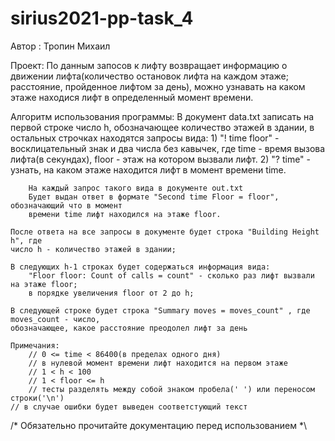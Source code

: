 # sirius2021-pp-task_4

Автор : Тропин Михаил

Проект:
    По данным запосов к лифту возвращает информацию о движении 
    лифта(количество остановок лифта на каждом этаже;
    расстояние, пройденное лифтом за день), можно узнавать
    на каком этаже находися лифт в определенный момент времени.    

Алгоритм использования программы:
    В документ data.txt записать на первой строке число h, обозначающее 
    количество этажей в здании, в остальных строчках находятся запросы вида:
    1) "! time floor" - восклицательный знак и два числа без кавычек, где
        time - время вызова лифта(в секундах),
        floor - этаж на котором вызвали лифт.
    2) "? time" - узнать, на каком этаже находится лифт в момент 
        времени time. 
        
        На каждый запрос такого вида в документе out.txt
        Будет выдан ответ в формате "Second time Floor = floor", обозначающий что в момент
        времени time лифт находился на этаже floor.
    
    После ответа на все запросы в документе будет строка "Building Height h", где
    число h - количество этажей в здании;
    
    В следующих h-1 строках будет содержаться информация вида:
        "Floor floor: Count of calls = count" - сколько раз лифт вызвали на этаже floor;
        в порядке увеличения floor от 2 до h;
    
    В следующей строке будет строка "Summary moves = moves_count" , где moves_count - число,
    обозначающее, какое расстояние преодолел лифт за день
    
    Примечания:
        // 0 <= time < 86400(в пределах одного дня)
        // в нулевой момент времени лифт находится на первом этаже
        // 1 < h < 100
        // 1 < floor <= h
        // тесты разделять между собой знаком пробела(' ') или переносом строки('\n')
	// в случае ошибки будет выведен соответстующий текст

/*    Обязательно прочитайте документацию перед использованием    *\
